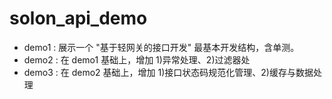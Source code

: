 # solon_api_demo

* demo1 : 展示一个 "基于轻网关的接口开发" 最基本开发结构，含单测。
* demo2 : 在 demo1 基础上，增加 1)异常处理、2)过滤器处
* demo3 : 在 demo2 基础上，增加 1)接口状态码规范化管理、2)缓存与数据处理
